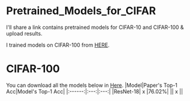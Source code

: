 # Pretrained_Models_for_CIFAR
I'll share a link contains pretrained models for CIFAR-10 and CIFAR-100 & upload results.

I trained models on CIFAR-100 from [HERE](https://github.com/weiaicunzai/pytorch-cifar100).

# CIFAR-100
You can download all the models below in [Here](https://drive.google.com/drive/folders/160e5v6RJ9EPJhW6I80RaDSugax2h-Uud?usp=sharing).
|Model|Paper's Top-1 Acc|Model's Top-1 Acc|
|:------:|:---:|:---:|
|ResNet-18| x |76.02%|
|| x ||
